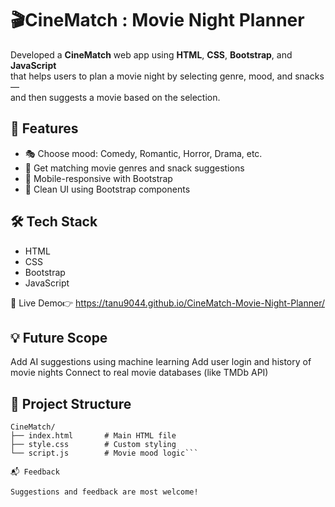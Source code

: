 # 🎬CineMatch : Movie Night Planner 
Developed a **CineMatch** web app using **HTML**, **CSS**, **Bootstrap**, and **JavaScript**  
that helps users to plan a movie night by selecting genre, mood, and snacks —  
and then suggests a movie based on the selection.

## 🚀 Features

- 🎭 Choose mood: Comedy, Romantic, Horror, Drama, etc.
- 🍿 Get matching movie genres and snack suggestions
- 📱 Mobile-responsive with Bootstrap
- 🎨 Clean UI using Bootstrap components

## 🛠️ Tech Stack

- HTML  
- CSS  
- Bootstrap  
- JavaScript

🔗 Live Demo👉 https://tanu9044.github.io/CineMatch-Movie-Night-Planner/

## 💡 Future Scope

Add AI suggestions using machine learning
Add user login and history of movie nights
Connect to real movie databases (like TMDb API)


## 📂 Project Structure

```plaintext
CineMatch/
├── index.html       # Main HTML file
├── style.css        # Custom styling
└── script.js        # Movie mood logic```

📬 Feedback

Suggestions and feedback are most welcome!

